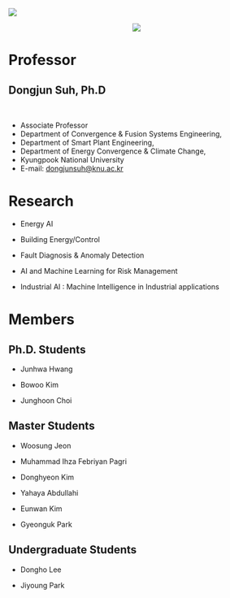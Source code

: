 
<a href="https://sites.google.com/site/knuscislab/home" target="_blank"><img src="https://img.shields.io/badge/SITE-333333?style=for-the-badge&logoColor=white"/></a>
<div align=center>
        <img src="https://capsule-render.vercel.app/api?type=waving&color=auto&height=200&section=header&text=SCISLAB&fontSize=90" />
</div>
<div align=left>
	
# Professor
<div align=left>
	
## Dongjun Suh, Ph.D
	
<br>
	
- Associate Professor
- Department of Convergence & Fusion Systems Engineering,
- Department of Smart Plant Engineering,
- Department of Energy Convergence & Climate Change,
- Kyungpook National University
- E-mail: dongjunsuh@knu.ac.kr

</div>
		
 		
</div>
<div align=left>

# Research
- Energy AI

- Building Energy/Control

- Fault Diagnosis & Anomaly Detection

- AI and Machine Learning for Risk Management

- Industrial AI : Machine Intelligence in Industrial applications

# Members

## Ph.D. Students
- Junhwa Hwang

- Bowoo Kim

- Junghoon Choi

## Master Students
- Woosung Jeon

- Muhammad Ihza Febriyan Pagri

- Donghyeon Kim

- Yahaya Abdullahi
  
- Eunwan Kim
  
- Gyeonguk Park

## Undergraduate Students
- Dongho Lee
  
- Jiyoung Park
</div>

